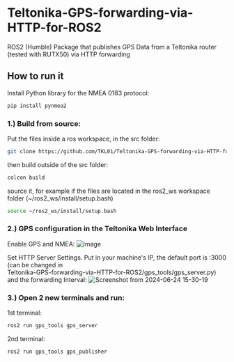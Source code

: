 # Teltonika-GPS-forwarding-via-HTTP-for-ROS2
ROS2 (Humble) Package that publishes GPS Data from a Teltonika router (tested with RUTX50) via HTTP forwarding


## How to run it

Install Python library for the NMEA 0183 protocol:
```bash
pip install pynmea2
```
### 1.) Build from source: 
Put the files inside a ros workspace, in the src folder: 
```bash
git clone https://github.com/TKL01/Teltonika-GPS-forwarding-via-HTTP-for-ROS2.git
```
then build outside of the src folder:
```bash
colcon build 
```
source it, for example if the files are located in the ros2_ws workspace folder (~/ros2_ws/install/setup.bash)
```bash
source ~/ros2_ws/install/setup.bash
```
### 2.) GPS configuration in the Teltonika Web Interface 
Enable GPS and NMEA:
![image](https://github.com/TKL01/Teltonika-GPS-forwarding-via-HTTP-for-ROS2/assets/120031026/664553bd-0a30-4548-8cb5-aa9c5486c52c)

Set HTTP Server Settings. Put in your machine's IP, the default port is :3000 (can be changed in     
Teltonika-GPS-forwarding-via-HTTP-for-ROS2/gps_tools/gps_server.py) and the forwarding Interval:
![Screenshot from 2024-06-24 15-30-19](https://github.com/TKL01/Teltonika-GPS-forwarding-via-HTTP-for-ROS2/assets/120031026/73be206e-e723-4fb7-9888-8d424efe23a8)

### 3.) Open 2 new terminals and run:
1st terminal:
```bash
ros2 run gps_tools gps_server
```
2nd terminal:
```bash
ros2 run gps_tools gps_publisher
```

